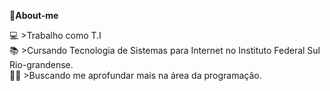 📁**About-me**

💻 >Trabalho como T.I <br>
📚 >Cursando Tecnologia de Sistemas para Internet no Instituto Federal Sul Rio-grandense. <br>
👨‍💻 >Buscando me aprofundar mais na área da programação. <br>
